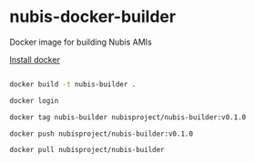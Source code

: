 
# nubis-docker-builder

Docker image for building Nubis AMIs

[Install docker](https://docs.docker.com/engine/installation/linux/ubuntu/)

```bash

docker build -t nubis-builder .

docker login

docker tag nubis-builder nubisproject/nubis-builder:v0.1.0

docker push nubisproject/nubis-builder:v0.1.0

docker pull nubisproject/nubis-builder

```
